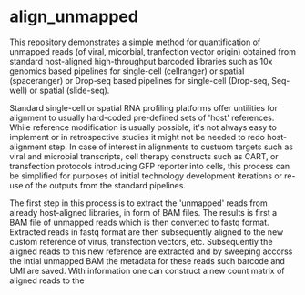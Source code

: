 # align_unmapped
This repository demonstrates a simple method for quantification of unmapped reads (of viral, micorbial, tranfection vector origin) obtained 
from standard host-aligned high-throughput barcoded libraries such as 10x genomics based pipelines for single-cell (cellranger) or spatial 
(spaceranger) or Drop-seq based pipelines for single-cell (Drop-seq, Seq-well) or spatial  (slide-seq).

Standard single-cell or spatial RNA profiling platforms offer untilities for alignment to usually hard-coded pre-defined sets of 'host' references.
While reference modification is usually possible, it's not always easy to implement or in retrospective studies it might not be needed to redo 
host-alignment step. In case of interest in alignments to custuom targets such as viral and microbial transcripts, cell therapy constructs such as CART, or transfection protocols introducing GFP reporter into cells, this process can be simplified for purposes of initial technology development iterations or re-use of the outputs from the standard pipelines.

The first step in this process is to extract the 'unmapped' reads from  already host-aligned libraries, in form of BAM files. The results is first a BAM 
file of unmapped reads which is then converted to fastq format. Extracted reads in fastq format are then subsequently aligned to the new custom 
reference of virus, transfection vectors, etc. Subsequently the aligned reads to this new reference are extracted and by sweeping accorss the intial 
unmapped BAM the metadata for these reads such barcode and UMI are saved. With information one can construct a new count matrix of aligned reads to the 
